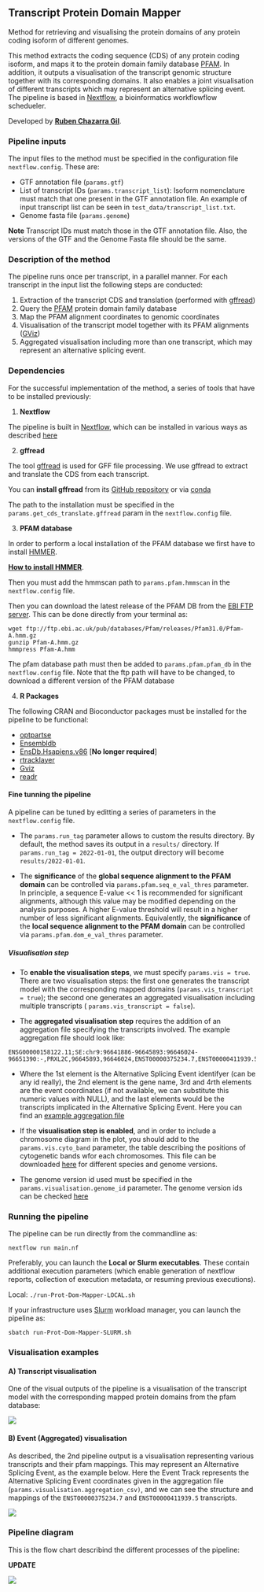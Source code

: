 ## Transcript Protein Domain Mapper 

Method for retrieving and visualising the protein domains of any protein coding isoform of different genomes. 

This method extracts the coding sequence (CDS) of any protein coding isoform, and maps it to the protein domain family database [PFAM](http://pfam.xfam.org/). In addition, it outputs a visualisation of the transcript genomic structure together with its corresponding domains. It also enables a joint visualisation of different transcripts which may represent an alternative splicing event. The pipeline is based in [Nextflow](https://www.nextflow.io/), a bioinformatics workflowflow schedueler.

Developed by [**Ruben Chazarra Gil**](https://github.com/rubenchazarra).


### Pipeline inputs

The input files to the method must be specified in the configuration file `nextflow.config`. These are: 
* GTF annotation file  (`params.gtf`)
* List of transcript IDs (`params.transcript_list`): Isoform nomenclature must match that one present in the GTF annotation file. An example of input transcript list can be seen in `test_data/transcript_list.txt`.
* Genome fasta file (`params.genome`)

**Note** Transcript IDs must match those in the GTF annotation file. Also, the versions of the GTF and the Genome Fasta file should be the same.

### Description of the method

The pipeline runs once per transcript, in a parallel manner. For each transcript in the input list the following steps are conducted: 
1. Extraction of the transcript CDS and translation (performed with [gffread](https://github.com/gpertea/gffread))
2. Query the [PFAM](http://pfam.xfam.org/) protein domain family database
3. Map the PFAM alignment coordinates to genomic coordinates
4. Visualisation of the transcript model together with its PFAM alignments ([GViz](https://bioconductor.org/packages/release/bioc/html/Gviz.html))
5. Aggregated visualisation including more than one transcript, which may represent an alternative splicing event. 

### Dependencies

For the successful implementation of the method, a series of tools that have to be installed previously: 

1) **Nextflow**

The pipeline is built in [Nextflow](https://www.nextflow.io/), which can be installed in various ways as described [here](https://www.nextflow.io/docs/latest/getstarted.html)

2) **gffread** 

The tool [gffread](http://ccb.jhu.edu/software/stringtie/gff.shtml#gffread) is used for GFF file processing. We use gffread to extract and translate the CDS from each transcript. 

You can __install gffread__ from its [GitHub repository](https://github.com/gpertea/gffread) or via [conda](https://anaconda.org/bioconda/gffread)

The path to the installation must be specified in the `params.get_cds_translate.gffread` param in the `nextflow.config` file.

3) **PFAM database**

In order to perform a local installation of the PFAM database we first have to install [HMMER](http://hmmer.org/). 

[__How to install HMMER__](http://hmmer.org/documentation.html). 

Then you must add the hmmscan path to `params.pfam.hmmscan` in the `nextflow.config` file.

Then you can download the latest release of the PFAM DB from the [EBI FTP server](http://ftp.ebi.ac.uk/pub/databases/Pfam/releases/). This can be done directly from your terminal as: 

```
wget ftp://ftp.ebi.ac.uk/pub/databases/Pfam/releases/Pfam31.0/Pfam-A.hmm.gz 
gunzip Pfam-A.hmm.gz
hmmpress Pfam-A.hmm
```
The pfam database path must then be added to `params.pfam.pfam_db` in the `nextflow.config` file. Note that the ftp path will have to be changed, to download a different version of the PFAM database 

4) **R Packages** 

The following CRAN and Bioconductor packages must be installed for the pipeline to be functional: 
* [optpartse](https://cran.r-project.org/web/packages/optparse/index.html)
* [Ensembldb](https://bioconductor.org/packages/release/bioc/html/ensembldb.html)
* [EnsDb.Hsapiens.v86](http://bioconductor.org/packages/release/data/annotation/html/EnsDb.Hsapiens.v86.html) [**No longer required**]
* [rtracklayer](https://bioconductor.org/packages/release/bioc/html/rtracklayer.html)
* [Gviz](https://bioconductor.org/packages/release/bioc/html/Gviz.html)
* [readr](https://readr.tidyverse.org/)

#### Fine tunning the pipeline

A pipeline can be tuned by editting a series of parameters in the `nextflow.config` file.

- The `params.run_tag` parameter allows to custom the results directory. By default, the method saves its output in a `results/` directory. If `params.run_tag = 2022-01-01`, the output directory will become `results/2022-01-01`.

- The **significance** of the **global sequence alignment to the PFAM domain** can be controlled via `params.pfam.seq_e_val_thres` parameter. In principle, a sequence E-value << 1 is recommended for significant alignments, although this value may be modified depending on the analysis purposes. A higher E-value threshold will result in a higher number of less significant alignments. Equivalently, the **significance** of the **local sequence alignment to the PFAM domain** can be controlled via  `params.pfam.dom_e_val_thres` parameter.

##### Visualisation step

- To **enable the visualisation steps**, we must specify `params.vis = true`. There are two visualisation steps: the first one generates the transcript model with the corresponding mapped domains (`params.vis_transcript = true`); the second one generates an aggregated visualisation including multiple transcripts ( `params.vis_transcript = false`).

- The **aggregated visualisation step** requires the addition of an aggregation file specifying the transcripts involved. The example aggregation file should look like:
```
ENSG00000158122.11;SE:chr9:96641886-96645893:96646024-96651390:-,PRXL2C,96645893,96646024,ENST00000375234.7,ENST00000411939.5
```
- Where the 1st element is the Alternative Splicing Event identifyer (can be any id really), the 2nd element is the gene name, 3rd and 4rth elements are the event coordinates (if not available, we can substitute this numeric values with NULL), and the last elements would be the transcripts implicated in the Alternative Splicing Event. Here you can find an [example aggregation file](tes_data/aggr.csv)

- If the **visualisation step is enabled**, and in order to include a chromosome diagram in the plot, you should add to the `params.vis.cyto_band` parameter, the table describing the positions of cytogenetic bands wfor each chromosomes. This file can be downloaded [here](https://genome.ucsc.edu/cgi-bin/hgTables?hgsid=1311491459_VyO06ty4dMBWFIL998ysQ9Q4AJld&clade=mammal&org=Mouse&db=mm10&hgta_group=map&hgta_track=cytoBand&hgta_table=cytoBand&hgta_regionType=genome&position=&hgta_outputType=primaryTable&hgta_outFileName=) for different species and genome versions.

- The genome version id used must be specified in the `params.visualisation.genome_id` parameter. The genome version ids can be checked [here](https://genome.ucsc.edu/FAQ/FAQreleases.html) 

### Running the pipeline

The pipeline can be run directly from the commandline as: 

`nextflow run main.nf`

Preferably, you can launch the **Local or Slurm executables**. These contain additional execution parameters (which enable generation of nextflow reports, collection of execution metadata, or resuming previous executions).

Local: 
`./run-Prot-Dom-Mapper-LOCAL.sh`

If your infrastructure uses [Slurm](https://slurm.schedmd.com/) workload manager, you can launch the pipeline as: 

`sbatch run-Prot-Dom-Mapper-SLURM.sh`


### Visualisation examples

#### A) Transcript visualisation

One of the visual outputs of the pipeline is a visualisation of the transcript model with the corresponding mapped protein domains from the pfam database:

![](test_output/ENST00000003912.7_Gviz_Trackplot.png)

#### B) Event (Aggregated) visualisation

As described, the 2nd pipeline output is a visualisation representing various transcripts and their pfam mappings. This may represent an Alternative Splicing Event, as the example below. Here the Event Track represents the Alternative Splicing Event coordinates given in the aggregation file (`params.visualisation.aggregation_csv)`, and we can see the structure and mappings of the `ENST00000375234.7` and `ENST00000411939.5` transcripts.

![](test_output/PRXL2C_ENSG00000158122.11%3BSE:chr9:96641886-96645893:96646024-96651390:-_Gviz-Trackplot.png)

### Pipeline diagram

This is the flow chart describind the different processes of the pipeline:

**UPDATE**

![](new_flowchart.png)
